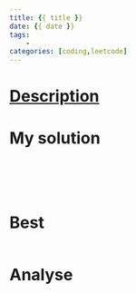 ```yaml
---
title: {{ title }}
date: {{ date }}
tags: 
    -  
categories: [coding,leetcode]
---
```

# [Description]()

<!--more-->
# My solution

```python 


        
        
```

# Best
``` python

```

# Analyse
